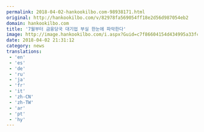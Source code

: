 ```yaml
---
permalink: 2018-04-02-hankookilbo.com-98938171.html
original: http://hankookilbo.com/v/82978fa569054ff18e2d56d987054eb2
domain: hankookilbo.com
title: '7월부터 금융당국 대기업 부실 한눈에 파악한다'
image: http://image.hankookilbo.com/i.aspx?Guid=c7f86604154d434995a33fc2b0f102e2&Month=DirectUpload&size=980
date: 2018-04-02 21:31:12
category: news
translations: 
 - 'en'
 - 'es'
 - 'de'
 - 'ru'
 - 'ja'
 - 'fr'
 - 'it'
 - 'zh-CN'
 - 'zh-TW'
 - 'ar'
 - 'pt'
 - 'hy'
---
```


